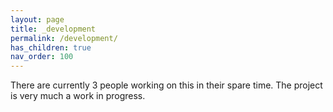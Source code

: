 ```yaml
---
layout: page
title: _development
permalink: /development/
has_children: true
nav_order: 100
---
```


There are currently 3 people working on this in their spare time.
The project is very much a work in progress.

